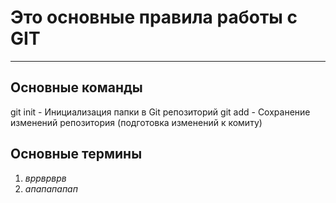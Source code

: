 # Это основные правила работы с GIT  
---


## Основные команды  
git init - Инициализация папки в Git репозиторий
git add - Сохранение изменений репозитория (подготовка изменений к комиту)

## Основные термины  
1. *вррврврв*  
2. *апапапапап*  
